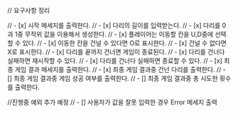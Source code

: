 // 요구사항 정리

// - [x] 시작 메세지를 출력한다.
// - [x] 다리의 길이를 입력받는다.
// - [x] 다리를 0과 1중 무작위 값을 이용해서 생성한다.
// - [x] 플레이어는 이동할 칸을 U,D중에 선택할 수 있다.
// - [x] 이동한 칸을 건널 수 있다면 O로 표시한다.
// - [x] 건널 수 없다면 X로 표시한다.
// - [x] 다리를 끝까지 건너면 게임이 종료된다.
// - [x] 다리를 건너다 실패하면 재시작할 수 있다.
// - [x] 다리를 건너다 실패하면 종료할 수 있다.
// - [x] 최종 게임 결과 메세지를 출력한다.
// - [x] 최종 게임 결과중 건넌 다리를 출력한다.
// - [] 최종 게임 결과중 게임 성공 여부를 출력한다.
// - [] 최종 게임 결과중 총 시도한 횟수를 출력한다.

//진행중 예외 추가 예정
// - [] 사용자가 값을 잘못 입력한 경우 Error 메세지 출력
